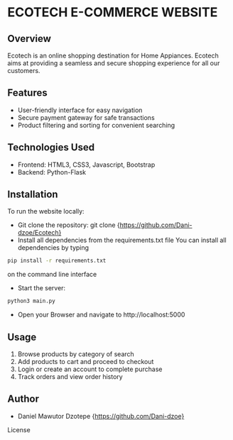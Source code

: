 # ECOTECH E-COMMERCE WEBSITE

## Overview
Ecotech is an online shopping destination for Home Appiances. Ecotech aims 
at providing a seamless and secure shopping experience for all our customers.

## Features
- User-friendly interface for easy navigation
- Secure payment gateway for safe transactions
- Product filtering and sorting for convenient searching

## Technologies Used
- Frontend: HTML3, CSS3, Javascript, Bootstrap
- Backend: Python-Flask


## Installation
To run the website locally:

- Git clone the repository: git clone {https://github.com/Dani-dzoe/Ecotech}
- Install all dependencies from the requirements.txt file
You can install all dependencies by typing 
```bash
pip install -r requirements.txt
```
on the command line interface
- Start the server:
```bash
python3 main.py
```
- Open your Browser and navigate to http://localhost:5000

## Usage

1. Browse products by category of search
2. Add products to cart and proceed to checkout
3. Login or create an account to complete purchase
4. Track orders and view order history

## Author

- Daniel Mawutor Dzotepe
  {https://github.com/Dani-dzoe}

License

